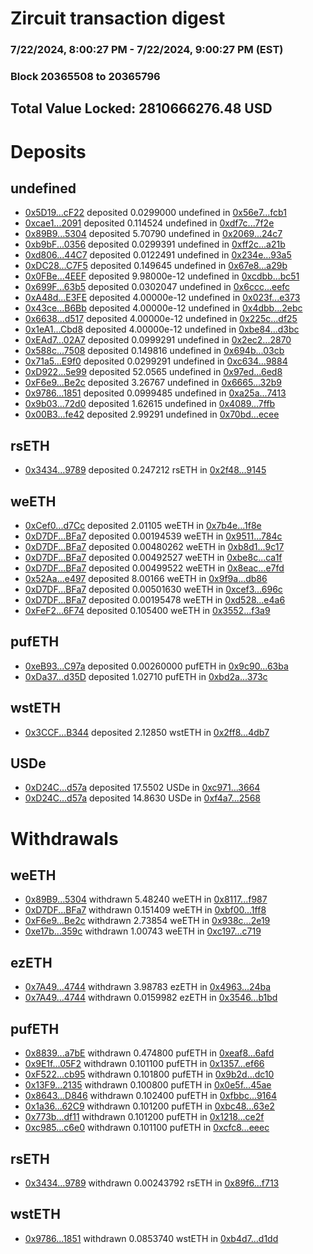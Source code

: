 # Zircuit transaction digest
### 7/22/2024, 8:00:27 PM - 7/22/2024, 9:00:27 PM (EST)
### Block 20365508 to 20365796

## Total Value Locked: 2810666276.48 USD

# Deposits
## undefined
- [0x5D19...cF22](https://etherscan.io/address/0x5D19391B25B9aCff1C2Ed3fDd196b5A4b046cF22) deposited 0.0299000 undefined in [0x56e7...fcb1](https://etherscan.io/tx/0x5D19391B25B9aCff1C2Ed3fDd196b5A4b046cF22)
- [0xcae1...2091](https://etherscan.io/address/0xcae1bbb7339a44125689E82055089b617fA32091) deposited 0.114524 undefined in [0xdf7c...7f2e](https://etherscan.io/tx/0xcae1bbb7339a44125689E82055089b617fA32091)
- [0x89B9...5304](https://etherscan.io/address/0x89B96a60160d90269F9c01632349fA74B38e5304) deposited 5.70790 undefined in [0x2069...24c7](https://etherscan.io/tx/0x89B96a60160d90269F9c01632349fA74B38e5304)
- [0xb9bF...0356](https://etherscan.io/address/0xb9bF276F7560A94F3EBf125ac7bc8401307b0356) deposited 0.0299391 undefined in [0xff2c...a21b](https://etherscan.io/tx/0xb9bF276F7560A94F3EBf125ac7bc8401307b0356)
- [0xd806...44C7](https://etherscan.io/address/0xd80674b8E1Abd8EBd43C5D636ECC60AE13d844C7) deposited 0.0122491 undefined in [0x234e...93a5](https://etherscan.io/tx/0xd80674b8E1Abd8EBd43C5D636ECC60AE13d844C7)
- [0xDC28...C7F5](https://etherscan.io/address/0xDC2806Ef8609E08e2A51569f3841f733680EC7F5) deposited 0.149645 undefined in [0x67e8...a29b](https://etherscan.io/tx/0xDC2806Ef8609E08e2A51569f3841f733680EC7F5)
- [0x0FBe...4EEF](https://etherscan.io/address/0x0FBeABcaFCf817d47E10a7bCFC15ba194dbD4EEF) deposited 9.98000e-12 undefined in [0xcdbb...bc51](https://etherscan.io/tx/0x0FBeABcaFCf817d47E10a7bCFC15ba194dbD4EEF)
- [0x699F...63b5](https://etherscan.io/address/0x699F9bc9e0C59a7bA556E3387E718d6d4D1f63b5) deposited 0.0302047 undefined in [0x6ccc...eefc](https://etherscan.io/tx/0x699F9bc9e0C59a7bA556E3387E718d6d4D1f63b5)
- [0xA48d...E3FE](https://etherscan.io/address/0xA48d86e1353c02fb81c1f0a1408950b35D21E3FE) deposited 4.00000e-12 undefined in [0x023f...e373](https://etherscan.io/tx/0xA48d86e1353c02fb81c1f0a1408950b35D21E3FE)
- [0x43ce...B6Bb](https://etherscan.io/address/0x43ceaa361bab42FF5a46Cb2cb3E2d90E95ddB6Bb) deposited 4.00000e-12 undefined in [0x4dbb...2ebc](https://etherscan.io/tx/0x43ceaa361bab42FF5a46Cb2cb3E2d90E95ddB6Bb)
- [0x6638...d517](https://etherscan.io/address/0x6638E46A78923aD3fC1b4B0Cc477B4AC03e1d517) deposited 4.00000e-12 undefined in [0x225c...df25](https://etherscan.io/tx/0x6638E46A78923aD3fC1b4B0Cc477B4AC03e1d517)
- [0x1eA1...Cbd8](https://etherscan.io/address/0x1eA117c000B9Fdb007caF6ABf2a36c419Cb3Cbd8) deposited 4.00000e-12 undefined in [0xbe84...d3bc](https://etherscan.io/tx/0x1eA117c000B9Fdb007caF6ABf2a36c419Cb3Cbd8)
- [0xEAd7...02A7](https://etherscan.io/address/0xEAd7942fed89da04b88471Bb7ba306AF877b02A7) deposited 0.0999291 undefined in [0x2ec2...2870](https://etherscan.io/tx/0xEAd7942fed89da04b88471Bb7ba306AF877b02A7)
- [0x588c...7508](https://etherscan.io/address/0x588cA7746446d337F8CB48d3FB9b9b9f3bD57508) deposited 0.149816 undefined in [0x694b...03cb](https://etherscan.io/tx/0x588cA7746446d337F8CB48d3FB9b9b9f3bD57508)
- [0x71a5...E9f0](https://etherscan.io/address/0x71a56513d56f6Efd63113674e67e41C46240E9f0) deposited 0.0299291 undefined in [0xc634...9884](https://etherscan.io/tx/0x71a56513d56f6Efd63113674e67e41C46240E9f0)
- [0xD922...5e99](https://etherscan.io/address/0xD92293dACa6bBeD57F8cb6D498B48eA93e035e99) deposited 52.0565 undefined in [0x97ed...6ed8](https://etherscan.io/tx/0xD92293dACa6bBeD57F8cb6D498B48eA93e035e99)
- [0xF6e9...Be2c](https://etherscan.io/address/0xF6e9c7aD621A259e3790e3CaB4b9E0501611Be2c) deposited 3.26767 undefined in [0x6665...32b9](https://etherscan.io/tx/0xF6e9c7aD621A259e3790e3CaB4b9E0501611Be2c)
- [0x9786...1851](https://etherscan.io/address/0x9786AD4987fFC45Ba54a7a431968C64b4DD31851) deposited 0.0999485 undefined in [0xa25a...7413](https://etherscan.io/tx/0x9786AD4987fFC45Ba54a7a431968C64b4DD31851)
- [0x9b03...72d0](https://etherscan.io/address/0x9b03B789d1f5750C045b40B26CEe1D18709572d0) deposited 1.62615 undefined in [0x4089...7ffb](https://etherscan.io/tx/0x9b03B789d1f5750C045b40B26CEe1D18709572d0)
- [0x00B3...fe42](https://etherscan.io/address/0x00B3643Af8135Ad02B3028781F39b2Bd70f5fe42) deposited 2.99291 undefined in [0x70bd...ecee](https://etherscan.io/tx/0x00B3643Af8135Ad02B3028781F39b2Bd70f5fe42)
## rsETH
- [0x3434...9789](https://etherscan.io/address/0x34349c5569e7B846c3558961552D2202760A9789) deposited 0.247212 rsETH in [0x2f48...9145](https://etherscan.io/tx/0x34349c5569e7B846c3558961552D2202760A9789)
## weETH
- [0xCef0...d7Cc](https://etherscan.io/address/0xCef054af3f4460CC07454Ce91c92AF4E5Da6d7Cc) deposited 2.01105 weETH in [0x7b4e...1f8e](https://etherscan.io/tx/0xCef054af3f4460CC07454Ce91c92AF4E5Da6d7Cc)
- [0xD7DF...BFa7](https://etherscan.io/address/0xD7DF7E085214743530afF339aFC420c7c720BFa7) deposited 0.00194539 weETH in [0x9511...784c](https://etherscan.io/tx/0xD7DF7E085214743530afF339aFC420c7c720BFa7)
- [0xD7DF...BFa7](https://etherscan.io/address/0xD7DF7E085214743530afF339aFC420c7c720BFa7) deposited 0.00480262 weETH in [0xb8d1...9c17](https://etherscan.io/tx/0xD7DF7E085214743530afF339aFC420c7c720BFa7)
- [0xD7DF...BFa7](https://etherscan.io/address/0xD7DF7E085214743530afF339aFC420c7c720BFa7) deposited 0.00492527 weETH in [0xbe8c...ca1f](https://etherscan.io/tx/0xD7DF7E085214743530afF339aFC420c7c720BFa7)
- [0xD7DF...BFa7](https://etherscan.io/address/0xD7DF7E085214743530afF339aFC420c7c720BFa7) deposited 0.00499522 weETH in [0x8eac...e7fd](https://etherscan.io/tx/0xD7DF7E085214743530afF339aFC420c7c720BFa7)
- [0x52Aa...e497](https://etherscan.io/address/0x52Aa899454998Be5b000Ad077a46Bbe360F4e497) deposited 8.00166 weETH in [0x9f9a...db86](https://etherscan.io/tx/0x52Aa899454998Be5b000Ad077a46Bbe360F4e497)
- [0xD7DF...BFa7](https://etherscan.io/address/0xD7DF7E085214743530afF339aFC420c7c720BFa7) deposited 0.00501630 weETH in [0xcef3...696c](https://etherscan.io/tx/0xD7DF7E085214743530afF339aFC420c7c720BFa7)
- [0xD7DF...BFa7](https://etherscan.io/address/0xD7DF7E085214743530afF339aFC420c7c720BFa7) deposited 0.00195478 weETH in [0xd528...e4a6](https://etherscan.io/tx/0xD7DF7E085214743530afF339aFC420c7c720BFa7)
- [0xFeF2...6F74](https://etherscan.io/address/0xFeF2104e1b5014BBf5409A5002255Dc5B6116F74) deposited 0.105400 weETH in [0x3552...f3a9](https://etherscan.io/tx/0xFeF2104e1b5014BBf5409A5002255Dc5B6116F74)
## pufETH
- [0xeB93...C97a](https://etherscan.io/address/0xeB939516A1f91c2D386d435f3AdE8ac396E5C97a) deposited 0.00260000 pufETH in [0x9c90...63ba](https://etherscan.io/tx/0xeB939516A1f91c2D386d435f3AdE8ac396E5C97a)
- [0xDa37...d35D](https://etherscan.io/address/0xDa370B03706F810a1d7942eA1c553686e2A8d35D) deposited 1.02710 pufETH in [0xbd2a...373c](https://etherscan.io/tx/0xDa370B03706F810a1d7942eA1c553686e2A8d35D)
## wstETH
- [0x3CCF...B344](https://etherscan.io/address/0x3CCFa9085bF9024a1B0243CF9D7FDCF01463B344) deposited 2.12850 wstETH in [0x2ff8...4db7](https://etherscan.io/tx/0x3CCFa9085bF9024a1B0243CF9D7FDCF01463B344)
## USDe
- [0xD24C...d57a](https://etherscan.io/address/0xD24Cfe2d0fa81369ca6291c28ac5426e16B6d57a) deposited 17.5502 USDe in [0xc971...3664](https://etherscan.io/tx/0xD24Cfe2d0fa81369ca6291c28ac5426e16B6d57a)
- [0xD24C...d57a](https://etherscan.io/address/0xD24Cfe2d0fa81369ca6291c28ac5426e16B6d57a) deposited 14.8630 USDe in [0xf4a7...2568](https://etherscan.io/tx/0xD24Cfe2d0fa81369ca6291c28ac5426e16B6d57a)
# Withdrawals
## weETH
- [0x89B9...5304](https://etherscan.io/address/0x89B96a60160d90269F9c01632349fA74B38e5304) withdrawn 5.48240 weETH in [0x8117...f987](https://etherscan.io/tx/0x89B96a60160d90269F9c01632349fA74B38e5304)
- [0xD7DF...BFa7](https://etherscan.io/address/0xD7DF7E085214743530afF339aFC420c7c720BFa7) withdrawn 0.151409 weETH in [0xbf00...1ff8](https://etherscan.io/tx/0xD7DF7E085214743530afF339aFC420c7c720BFa7)
- [0xF6e9...Be2c](https://etherscan.io/address/0xF6e9c7aD621A259e3790e3CaB4b9E0501611Be2c) withdrawn 2.73854 weETH in [0x938c...2e19](https://etherscan.io/tx/0xF6e9c7aD621A259e3790e3CaB4b9E0501611Be2c)
- [0xe17b...359c](https://etherscan.io/address/0xe17b0c922EE6f9c7EAe04Ccb36De988Df5bf359c) withdrawn 1.00743 weETH in [0xc197...c719](https://etherscan.io/tx/0xe17b0c922EE6f9c7EAe04Ccb36De988Df5bf359c)
## ezETH
- [0x7A49...4744](https://etherscan.io/address/0x7A493Be5c2ce014cD049Bf178a1ac0Db1B434744) withdrawn 3.98783 ezETH in [0x4963...24ba](https://etherscan.io/tx/0x7A493Be5c2ce014cD049Bf178a1ac0Db1B434744)
- [0x7A49...4744](https://etherscan.io/address/0x7A493Be5c2ce014cD049Bf178a1ac0Db1B434744) withdrawn 0.0159982 ezETH in [0x3546...b1bd](https://etherscan.io/tx/0x7A493Be5c2ce014cD049Bf178a1ac0Db1B434744)
## pufETH
- [0x8839...a7bE](https://etherscan.io/address/0x88397841f33fe507edbbd4f50D48Cc39e8Aaa7bE) withdrawn 0.474800 pufETH in [0xeaf8...6afd](https://etherscan.io/tx/0x88397841f33fe507edbbd4f50D48Cc39e8Aaa7bE)
- [0x9E1f...05F2](https://etherscan.io/address/0x9E1f8918EB7923F4a30Dbd91ee95BdE55ae705F2) withdrawn 0.101100 pufETH in [0x1357...ef66](https://etherscan.io/tx/0x9E1f8918EB7923F4a30Dbd91ee95BdE55ae705F2)
- [0xF522...cb95](https://etherscan.io/address/0xF52269447c3614a47EC4E709D4801A1F3Dc4cb95) withdrawn 0.101800 pufETH in [0x9b2d...dc10](https://etherscan.io/tx/0xF52269447c3614a47EC4E709D4801A1F3Dc4cb95)
- [0x13F9...2135](https://etherscan.io/address/0x13F95F29685e8C7c02a544991D26aA4c5B562135) withdrawn 0.100800 pufETH in [0x0e5f...45ae](https://etherscan.io/tx/0x13F95F29685e8C7c02a544991D26aA4c5B562135)
- [0x8643...D846](https://etherscan.io/address/0x8643949E45f75AE659252Ec1700696b7fBDBD846) withdrawn 0.102400 pufETH in [0xfbbc...9164](https://etherscan.io/tx/0x8643949E45f75AE659252Ec1700696b7fBDBD846)
- [0x1a36...62C9](https://etherscan.io/address/0x1a36404162aD5168C9D85E907a1AB3Dc390262C9) withdrawn 0.101200 pufETH in [0xbc48...63e2](https://etherscan.io/tx/0x1a36404162aD5168C9D85E907a1AB3Dc390262C9)
- [0x773b...df11](https://etherscan.io/address/0x773bc70e8ed4603D989549B7Bf455Ec510FCdf11) withdrawn 0.101200 pufETH in [0x1218...ce2f](https://etherscan.io/tx/0x773bc70e8ed4603D989549B7Bf455Ec510FCdf11)
- [0xc985...c6e0](https://etherscan.io/address/0xc98521285475C23Ca4d882eb7bd6e86C6aFBc6e0) withdrawn 0.101100 pufETH in [0xcfc8...eeec](https://etherscan.io/tx/0xc98521285475C23Ca4d882eb7bd6e86C6aFBc6e0)
## rsETH
- [0x3434...9789](https://etherscan.io/address/0x34349c5569e7B846c3558961552D2202760A9789) withdrawn 0.00243792 rsETH in [0x89f6...f713](https://etherscan.io/tx/0x34349c5569e7B846c3558961552D2202760A9789)
## wstETH
- [0x9786...1851](https://etherscan.io/address/0x9786AD4987fFC45Ba54a7a431968C64b4DD31851) withdrawn 0.0853740 wstETH in [0xb4d7...d1dd](https://etherscan.io/tx/0x9786AD4987fFC45Ba54a7a431968C64b4DD31851)
